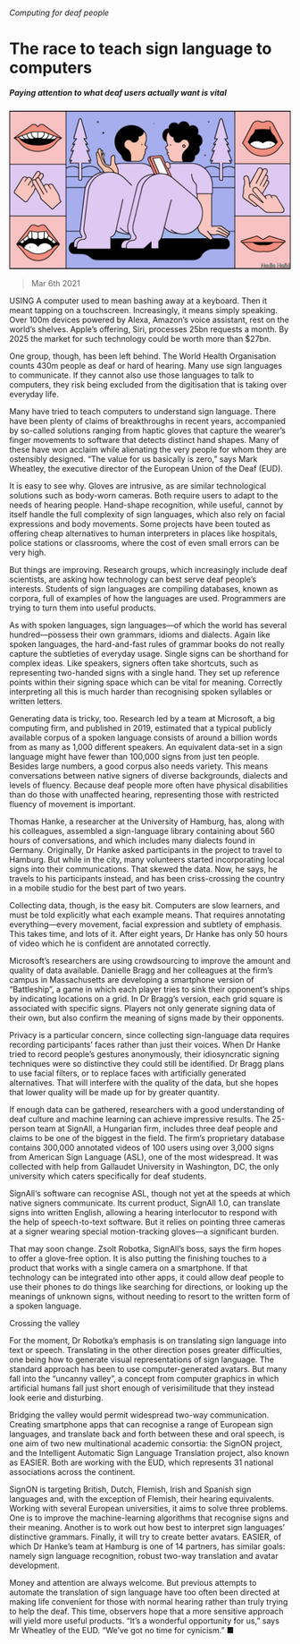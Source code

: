 ###### Computing for deaf people

# The race to teach sign language to computers 

##### Paying attention to what deaf users actually want is vital 

![image](images/20210306_STD001_1.jpg) 

> Mar 6th 2021 


USING A computer used to mean bashing away at a keyboard. Then it meant tapping on a touchscreen. Increasingly, it means simply speaking. Over 100m devices powered by Alexa, Amazon’s voice assistant, rest on the world’s shelves. Apple’s offering, Siri, processes 25bn requests a month. By 2025 the market for such technology could be worth more than $27bn.


One group, though, has been left behind. The World Health Organisation counts 430m people as deaf or hard of hearing. Many use sign languages to communicate. If they cannot also use those languages to talk to computers, they risk being excluded from the digitisation that is taking over everyday life.



Many have tried to teach computers to understand sign language. There have been plenty of claims of breakthroughs in recent years, accompanied by so-called solutions ranging from haptic gloves that capture the wearer’s finger movements to software that detects distinct hand shapes. Many of these have won acclaim while alienating the very people for whom they are ostensibly designed. “The value for us basically is zero,” says Mark Wheatley, the executive director of the European Union of the Deaf (EUD).


It is easy to see why. Gloves are intrusive, as are similar technological solutions such as body-worn cameras. Both require users to adapt to the needs of hearing people. Hand-shape recognition, while useful, cannot by itself handle the full complexity of sign languages, which also rely on facial expressions and body movements. Some projects have been touted as offering cheap alternatives to human interpreters in places like hospitals, police stations or classrooms, where the cost of even small errors can be very high.


But things are improving. Research groups, which increasingly include deaf scientists, are asking how technology can best serve deaf people’s interests. Students of sign languages are compiling databases, known as corpora, full of examples of how the languages are used. Programmers are trying to turn them into useful products.


As with spoken languages, sign languages—of which the world has several hundred—possess their own grammars, idioms and dialects. Again like spoken languages, the hard-and-fast rules of grammar books do not really capture the subtleties of everyday usage. Single signs can be shorthand for complex ideas. Like speakers, signers often take shortcuts, such as representing two-handed signs with a single hand. They set up reference points within their signing space which can be vital for meaning. Correctly interpreting all this is much harder than recognising spoken syllables or written letters.


Generating data is tricky, too. Research led by a team at Microsoft, a big computing firm, and published in 2019, estimated that a typical publicly available corpus of a spoken language consists of around a billion words from as many as 1,000 different speakers. An equivalent data-set in a sign language might have fewer than 100,000 signs from just ten people. Besides large numbers, a good corpus also needs variety. This means conversations between native signers of diverse backgrounds, dialects and levels of fluency. Because deaf people more often have physical disabilities than do those with unaffected hearing, representing those with restricted fluency of movement is important.


Thomas Hanke, a researcher at the University of Hamburg, has, along with his colleagues, assembled a sign-language library containing about 560 hours of conversations, and which includes many dialects found in Germany. Originally, Dr Hanke asked participants in the project to travel to Hamburg. But while in the city, many volunteers started incorporating local signs into their communications. That skewed the data. Now, he says, he travels to his participants instead, and has been criss-crossing the country in a mobile studio for the best part of two years.


Collecting data, though, is the easy bit. Computers are slow learners, and must be told explicitly what each example means. That requires annotating everything—every movement, facial expression and subtlety of emphasis. This takes time, and lots of it. After eight years, Dr Hanke has only 50 hours of video which he is confident are annotated correctly.


Microsoft’s researchers are using crowdsourcing to improve the amount and quality of data available. Danielle Bragg and her colleagues at the firm’s campus in Massachusetts are developing a smartphone version of “Battleship”, a game in which each player tries to sink their opponent’s ships by indicating locations on a grid. In Dr Bragg’s version, each grid square is associated with specific signs. Players not only generate signing data of their own, but also confirm the meaning of signs made by their opponents.


Privacy is a particular concern, since collecting sign-language data requires recording participants’ faces rather than just their voices. When Dr Hanke tried to record people’s gestures anonymously, their idiosyncratic signing techniques were so distinctive they could still be identified. Dr Bragg plans to use facial filters, or to replace faces with artificially generated alternatives. That will interfere with the quality of the data, but she hopes that lower quality will be made up for by greater quantity.


If enough data can be gathered, researchers with a good understanding of deaf culture and machine learning can achieve impressive results. The 25-person team at SignAll, a Hungarian firm, includes three deaf people and claims to be one of the biggest in the field. The firm’s proprietary database contains 300,000 annotated videos of 100 users using over 3,000 signs from American Sign Language (ASL), one of the most widespread. It was collected with help from Gallaudet University in Washington, DC, the only university which caters specifically for deaf students.


SignAll‘s software can recognise ASL, though not yet at the speeds at which native signers communicate. Its current product, SignAll 1.0, can translate signs into written English, allowing a hearing interlocutor to respond with the help of speech-to-text software. But it relies on pointing three cameras at a signer wearing special motion-tracking gloves—a significant burden.


That may soon change. Zsolt Robotka, SignAll’s boss, says the firm hopes to offer a glove-free option. It is also putting the finishing touches to a product that works with a single camera on a smartphone. If that technology can be integrated into other apps, it could allow deaf people to use their phones to do things like searching for directions, or looking up the meanings of unknown signs, without needing to resort to the written form of a spoken language.

Crossing the valley


For the moment, Dr Robotka’s emphasis is on translating sign language into text or speech. Translating in the other direction poses greater difficulties, one being how to generate visual representations of sign language. The standard approach has been to use computer-generated avatars. But many fall into the “uncanny valley”, a concept from computer graphics in which artificial humans fall just short enough of verisimilitude that they instead look eerie and disturbing.


Bridging the valley would permit widespread two-way communication. Creating smartphone apps that can recognise a range of European sign languages, and translate back and forth between these and oral speech, is one aim of two new multinational academic consortia: the SignON project, and the Intelligent Automatic Sign Language Translation project, also known as EASIER. Both are working with the EUD, which represents 31 national associations across the continent.


SignON is targeting British, Dutch, Flemish, Irish and Spanish sign languages and, with the exception of Flemish, their hearing equivalents. Working with several European universities, it aims to solve three problems. One is to improve the machine-learning algorithms that recognise signs and their meaning. Another is to work out how best to interpret sign languages’ distinctive grammars. Finally, it will try to create better avatars. EASIER, of which Dr Hanke’s team at Hamburg is one of 14 partners, has similar goals: namely sign language recognition, robust two-way translation and avatar development.


Money and attention are always welcome. But previous attempts to automate the translation of sign language have too often been directed at making life convenient for those with normal hearing rather than truly trying to help the deaf. This time, observers hope that a more sensitive approach will yield more useful products. “It’s a wonderful opportunity for us,” says Mr Wheatley of the EUD. “We’ve got no time for cynicism.” ■


